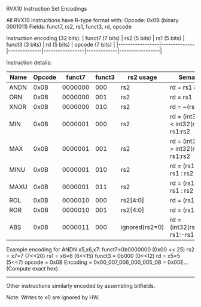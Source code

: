 RVX10 Instruction Set Encodings

All RVX10 instructions have R-type format with:
Opcode: 0x0B (binary 0001011)
Fields: funct7, rs2, rs1, funct3, rd, opcode

Instruction encoding (32 bits):
| funct7 (7 bits) | rs2 (5 bits) | rs1 (5 bits) | funct3 (3 bits) | rd (5 bits) | opcode (7 bits) |
|-----------------|--------------|--------------|-----------------|-------------|-----------------|

Instruction details:

| Name | Opcode | funct7  | funct3 | rs2 usage     | Semantics                         |
|------|--------|---------|--------|--------------|----------------------------------|
| ANDN | 0x0B   | 0000000 | 000    | rs2          | rd = rs1 & ~rs2                  |
| ORN  | 0x0B   | 0000000 | 001    | rs2          | rd = rs1 | ~rs2                  |
| XNOR | 0x0B   | 0000000 | 010    | rs2          | rd = ~(rs1 ^ rs2)                |
| MIN  | 0x0B   | 0000001 | 000    | rs2          | rd = (int32(rs1) < int32(rs2))?rs1:rs2 |
| MAX  | 0x0B   | 0000001 | 001    | rs2          | rd = (int32(rs1) > int32(rs2))?rs1:rs2 |
| MINU | 0x0B   | 0000001 | 010    | rs2          | rd = (rs1 < rs2)? rs1 : rs2     |
| MAXU | 0x0B   | 0000001 | 011    | rs2          | rd = (rs1 > rs2)? rs1 : rs2     |
| ROL  | 0x0B   | 0000010 | 000    | rs2[4:0]     | rd = (rs1 << s) | (rs1 >> (32 - s)) s=rs2[4:0]|
| ROR  | 0x0B   | 0000010 | 001    | rs2[4:0]     | rd = (rs1 >> s) | (rs1 << (32 - s)) s=rs2[4:0]|
| ABS  | 0x0B   | 0000011 | 000    | ignored(rs2=0)| rd = (int32(rs1)>=0)?rs1:-rs1   |

Example encoding for ANDN x5,x6,x7:
funct7=0b0000000 (0x00 << 25)
rs2 = x7=7 (7<<20)
rs1 = x6=6 (6<<15)
funct3 = 0b000 (0<<12)
rd = x5=5 (5<<7)
opcode = 0x0B
Encoding = 0x00_007_006_000_005_0B = 0x00E... (Compute exact hex)

---

Other instructions similarly encoded by assembling bitfields.

Note: Writes to x0 are ignored by HW.
